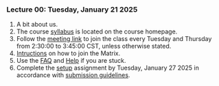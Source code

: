### Lecture 00: Tuesday, January 21 2025

1. A bit about us.
3. The course [syllabus](/) is located on the course homepage.
4. Follow the [meeting link](https://meet.underground.software/KDLP) to join the class
every Tuesday and Thursday from 2:30:00 to 3:45:00 CST, unless otherwise stated.
5. [Intructions](/matrix.md) on how to join the Matrix.
6. Use the [FAQ](/faq.md) and [Help](/help.md) if you are stuck.
7. Complete the [setup](setup.md) assignment by Tuesday, January 27 2025 in accordance with
[submission guidelines](/submitting.md).
